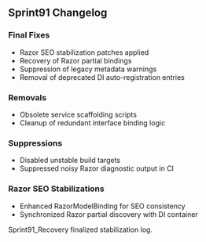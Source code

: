 ## Sprint91 Changelog

### Final Fixes
- Razor SEO stabilization patches applied
- Recovery of Razor partial bindings
- Suppression of legacy metadata warnings
- Removal of deprecated DI auto-registration entries

### Removals
- Obsolete service scaffolding scripts
- Cleanup of redundant interface binding logic

### Suppressions
- Disabled unstable build targets
- Suppressed noisy Razor diagnostic output in CI

### Razor SEO Stabilizations
- Enhanced RazorModelBinding for SEO consistency
- Synchronized Razor partial discovery with DI container

Sprint91_Recovery finalized stabilization log.